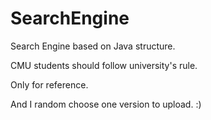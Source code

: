 # SearchEngine
Search Engine based on Java structure. 

CMU students should follow university's rule. 

Only for reference.

And I random choose one version to upload. :)
